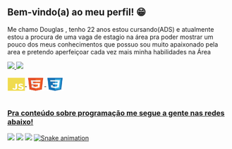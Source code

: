 ## Bem-vindo(a) ao  meu perfil! 😁

<p>Me chamo Douglas , tenho 22 anos estou cursando(ADS) e atualmente estou a procura de uma vaga de estagio na área pra poder mostrar um pouco dos meus 
 conhecimentos que possuo sou muito apaixonado pela area e pretendo  aperfeiçoar cada vez mais minha habilidades na Área</p>
 <div>
   <a href="https://github.com/kikiio777">
   <img height="180em" src="https://github-readme-stats.vercel.app/api?username=kikiio777&show_icons=true&theme=tokyonight&include_all_commits=true&count_private=true"/>
   <img height="180em" src="https://github-readme-stats.vercel.app/api/top-langs/?username=kikiio777&layout=compact&langs_count=6&theme=tokyonight"/>

</div>
<div style="display: inline_block"><br>
  <img align="center" alt="Js" height="30" width="40" src="https://raw.githubusercontent.com/devicons/devicon/master/icons/javascript/javascript-plain.svg">
  <img align="center" alt="HTML" height="30" width="40" src="https://raw.githubusercontent.com/devicons/devicon/master/icons/html5/html5-original.svg">
  <img align="center" alt="CSS" height="30" width="40" src="https://raw.githubusercontent.com/devicons/devicon/master/icons/css3/css3-original.svg">
</div>
 
 <br>
 
  ### Pra conteúdo sobre programação me segue a gente nas redes abaixo!
 
<div> 
  <a href="https://www.instagram.com/douglas_kikiio/" target="_blank"><img src="https://img.shields.io/badge/-Instagram-%23E4405F?style=for-the-badge&logo=instagram&logoColor=white" target="_blank"></a>
 <a href="https://discord.com/channels/821364094878613524/1077900009363738675" target="_blank"><img src="https://img.shields.io/badge/Discord-7289DA?style=for-the-badge&logo=discord&logoColor=white" target="_blank"></a> 
  <a href = "mailto:gemeos@kikiio777.com"><img src="https://img.shields.io/badge/-Gmail-%23333?style=for-the-badge&logo=gmail&logoColor=white" target="_blank"></a>
  <a href="www.linkedin.com/in/douglas-reis-277540288" target="_blank"><img src="https://img.shields.io/badge/-LinkedIn-%230077B5?style=for-the-badge&logo=linkedin&logoColor=white" target="_blank></a> 
 
  ![Snake animation](https://github.com/kikiio777/kikiio777/blob/output/github-contribution-grid-snake.svg)

</div>

